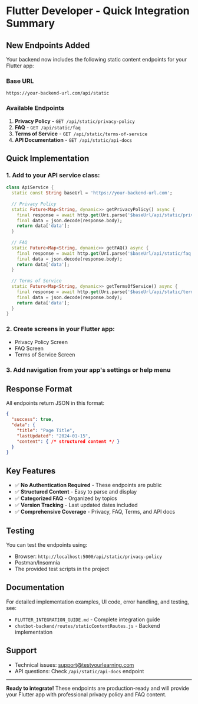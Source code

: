 # Flutter Developer - Quick Integration Summary

## New Endpoints Added

Your backend now includes the following static content endpoints for your Flutter app:

### Base URL
```
https://your-backend-url.com/api/static
```

### Available Endpoints

1. **Privacy Policy** - `GET /api/static/privacy-policy`
2. **FAQ** - `GET /api/static/faq`  
3. **Terms of Service** - `GET /api/static/terms-of-service`
4. **API Documentation** - `GET /api/static/api-docs`

## Quick Implementation

### 1. Add to your API service class:
```dart
class ApiService {
  static const String baseUrl = 'https://your-backend-url.com';
  
  // Privacy Policy
  static Future<Map<String, dynamic>> getPrivacyPolicy() async {
    final response = await http.get(Uri.parse('$baseUrl/api/static/privacy-policy'));
    final data = json.decode(response.body);
    return data['data'];
  }
  
  // FAQ
  static Future<Map<String, dynamic>> getFAQ() async {
    final response = await http.get(Uri.parse('$baseUrl/api/static/faq'));
    final data = json.decode(response.body);
    return data['data'];
  }
  
  // Terms of Service
  static Future<Map<String, dynamic>> getTermsOfService() async {
    final response = await http.get(Uri.parse('$baseUrl/api/static/terms-of-service'));
    final data = json.decode(response.body);
    return data['data'];
  }
}
```

### 2. Create screens in your Flutter app:
- Privacy Policy Screen
- FAQ Screen  
- Terms of Service Screen

### 3. Add navigation from your app's settings or help menu

## Response Format

All endpoints return JSON in this format:
```json
{
  "success": true,
  "data": {
    "title": "Page Title",
    "lastUpdated": "2024-01-15",
    "content": { /* structured content */ }
  }
}
```

## Key Features

- ✅ **No Authentication Required** - These endpoints are public
- ✅ **Structured Content** - Easy to parse and display
- ✅ **Categorized FAQ** - Organized by topics
- ✅ **Version Tracking** - Last updated dates included
- ✅ **Comprehensive Coverage** - Privacy, FAQ, Terms, and API docs

## Testing

You can test the endpoints using:
- Browser: `http://localhost:5000/api/static/privacy-policy`
- Postman/Insomnia
- The provided test scripts in the project

## Documentation

For detailed implementation examples, UI code, error handling, and testing, see:
- `FLUTTER_INTEGRATION_GUIDE.md` - Complete integration guide
- `chatbot-backend/routes/staticContentRoutes.js` - Backend implementation

## Support

- Technical issues: support@testyourlearning.com
- API questions: Check `/api/static/api-docs` endpoint

---

**Ready to integrate!** These endpoints are production-ready and will provide your Flutter app with professional privacy policy and FAQ content.
